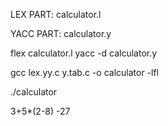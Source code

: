 LEX PART: calculator.l

YACC PART: calculator.y

flex calculator.l
yacc -d calculator.y

gcc lex.yy.c y.tab.c -o calculator -lfl

./calculator

3+5*(2-8)
-27
